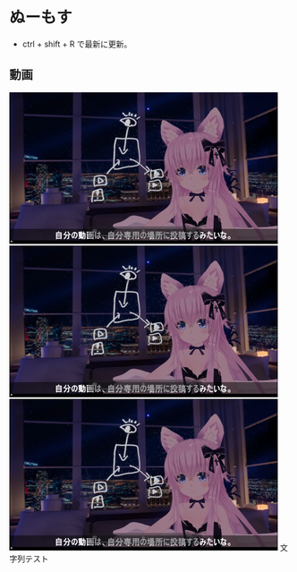 # ぬーもす
* ctrl + shift + R で最新に更新。

## 動画
![](./images/1.png)
![](./images/1.png)
![](./images/1.png)
文字列テスト

